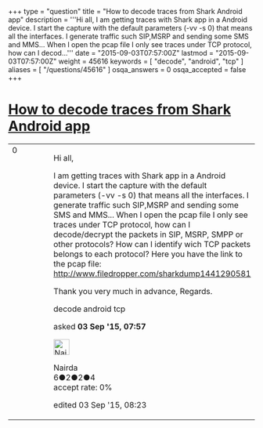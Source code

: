 +++
type = "question"
title = "How to decode traces from Shark Android app"
description = '''Hi all,  I am getting traces with Shark app in a Android device.  I start the capture with the default parameters (-vv -s 0) that means all the interfaces. I generate traffic such SIP,MSRP and sending some SMS and MMS... When I open the pcap file I only see traces under TCP protocol, how can I decod...'''
date = "2015-09-03T07:57:00Z"
lastmod = "2015-09-03T07:57:00Z"
weight = 45616
keywords = [ "decode", "android", "tcp" ]
aliases = [ "/questions/45616" ]
osqa_answers = 0
osqa_accepted = false
+++

<div class="headNormal">

# [How to decode traces from Shark Android app](/questions/45616/how-to-decode-traces-from-shark-android-app)

</div>

<div id="main-body">

<div id="askform">

<table id="question-table" style="width:100%;"><colgroup><col style="width: 50%" /><col style="width: 50%" /></colgroup><tbody><tr class="odd"><td style="width: 30px; vertical-align: top"><div class="vote-buttons"><div id="post-45616-score" class="post-score" title="current number of votes">0</div><div id="favorite-count" class="favorite-count"></div></div></td><td><div id="item-right"><div class="question-body"><p>Hi all,</p><p>I am getting traces with Shark app in a Android device. I start the capture with the default parameters (-vv -s 0) that means all the interfaces. I generate traffic such SIP,MSRP and sending some SMS and MMS... When I open the pcap file I only see traces under TCP protocol, how can I decode/decrypt the packets in SIP, MSRP, SMPP or other protocols? How can I identify wich TCP packets belongs to each protocol? Here you have the link to the pcap file: <a href="http://www.filedropper.com/sharkdump1441290581">http://www.filedropper.com/sharkdump1441290581</a></p><p>Thank you very much in advance, Regards.</p></div><div id="question-tags" class="tags-container tags">decode android tcp</div><div id="question-controls" class="post-controls"></div><div class="post-update-info-container"><div class="post-update-info post-update-info-user"><p>asked <strong>03 Sep '15, 07:57</strong></p><img src="https://secure.gravatar.com/avatar/08317d6cd999a98c43fd85807066c6d8?s=32&amp;d=identicon&amp;r=g" class="gravatar" width="32" height="32" alt="Nairda&#39;s gravatar image" /><p>Nairda<br />
<span class="score" title="6 reputation points">6</span><span title="2 badges"><span class="badge1">●</span><span class="badgecount">2</span></span><span title="2 badges"><span class="silver">●</span><span class="badgecount">2</span></span><span title="4 badges"><span class="bronze">●</span><span class="badgecount">4</span></span><br />
<span class="accept_rate" title="Rate of the user&#39;s accepted answers">accept rate:</span> <span title="Nairda has no accepted answers">0%</span></p></div><div class="post-update-info post-update-info-edited"><p>edited 03 Sep '15, 08:23</p></div></div><div id="comments-container-45616" class="comments-container"></div><div id="comment-tools-45616" class="comment-tools"></div><div class="clear"></div><div id="comment-45616-form-container" class="comment-form-container"></div><div class="clear"></div></div></td></tr></tbody></table>

</div>

</div>

